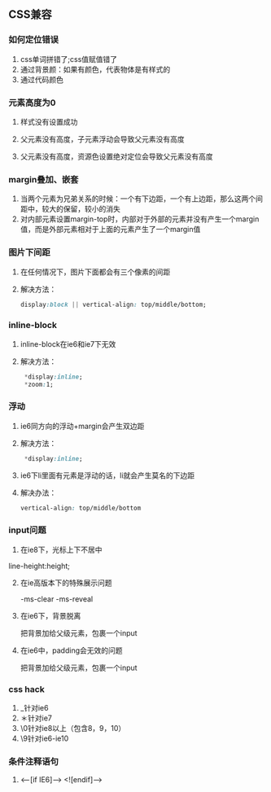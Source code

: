 ## CSS兼容

### 如何定位错误

1. css单词拼错了;css值赋值错了
2. 通过背景颜：如果有颜色，代表物体是有样式的
3. 通过代码颜色

###  元素高度为0

1. 样式没有设置成功

2. 父元素没有高度，子元素浮动会导致父元素没有高度

3. 父元素没有高度，资源色设置绝对定位会导致父元素没有高度


###  margin叠加、嵌套

1.  当两个元素为兄弟关系的时候：一个有下边距，一个有上边距，那么这两个间距中，较大的保留，较小的消失
2.  对内部元素设置margin-top时，内部对于外部的元素并没有产生一个margin值，而是外部元素相对于上面的元素产生了一个margin值

###  图片下间距

1.  在任何情况下，图片下面都会有三个像素的间距

2.  解决方法：

    ```css
    display:block || vertical-align: top/middle/bottom;
    ```

 ### inline-block

1. inline-block在ie6和ie7下无效

2. 解决方法：

   ```css
    *display:inline;
    *zoom:1;
   ```

### 浮动

1. ie6同方向的浮动+margin会产生双边距

2. 解决方法：

   ```css
    *display:inline;
   ```

3. ie6下li里面有元素是浮动的话，li就会产生莫名的下边距

4. 解决办法：

   ```css
   vertical-align: top/middle/bottom
   ```

### input问题

1. 在ie8下，光标上下不居中

line-height:height;

2. 在ie高版本下的特殊展示问题

   -ms-clear   -ms-reveal

3. 在ie6下，背景脱离

   把背景加给父级元素，包裹一个input

4. 在ie6中，padding会无效的问题

   把背景加给父级元素，包裹一个input

###   css hack


   1. _针对ie6
   2. ＊针对ie7
   3. \0针对ie8以上（包含8，9，10）
   4. \9针对ie6-ie10


   ###   条件注释语句

1. <--[if IE6]--> <![endif]-->
























